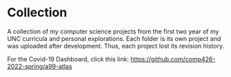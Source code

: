 # Collection
A collection of my computer science projects from the first two year of my UNC curricula and personal explorations.
Each folder is its own project and was uploaded after development. Thus, each project lost its revision history.


For the Covid-19 Dashboard, click this link: https://github.com/comp426-2022-spring/a99-atlas
